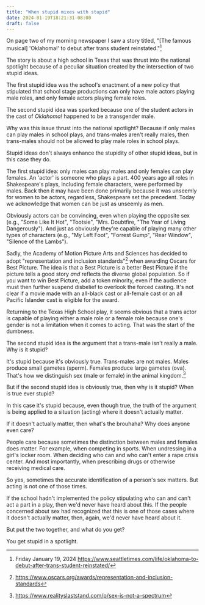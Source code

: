 ```yaml
---
title: "When stupid mixes with stupid"
date: 2024-01-19T18:21:31-08:00
draft: false
---
```


On page two of my morning newspaper I saw a story titled, "[The
famous musical] 'Oklahoma!' to debut after trans student
reinstated."[^1]

The story is about a high school in Texas that was thrust into the
national spotlight because of a peculiar situation created by the
intersection of two stupid ideas.

The first stupid idea was the school's enactment of a new
policy that stipulated that school stage productions can only have male
actors playing male roles, and only female actors playing
female roles.

The second stupid idea was sparked because one of the student actors
in the cast of _Oklahoma!_ happened to be a transgender male.

Why was this issue thrust into the national spotlight? Because if
only males can play males in school plays, and trans-males aren't
really males, then trans-males should not be allowed to play male
roles in school plays.

Stupid ideas don't always enhance the stupidity of other stupid
ideas, but in this case they do.

The first stupid idea: only males can play males and only females can
play females. An 'actor' is someone who plays a part. 400 years ago
all roles in Shakespeare's plays, including female characters, were
performed by males. Back then it may have been done primarily because
it was unseemly for women to be actors, regardless, Shakespeare set
the precedent. Today we acknowledge that women can be just as
unseemly as men.

Obviously actors can be convincing, even when playing the opposite sex
(e.g., "Some Like It Hot", "Tootsie", "Mrs. Doubtfire, "The Year of
Living Dangerously"). And just as obviously they're capable of
playing many other types of characters (e.g., "My Left Foot",
"Forrest Gump", "Rear Window", "Silence of the Lambs").

Sadly, the Academy of Motion Picture Arts and Sciences has decided to
adopt "representation and inclusion standards"[^2] when awarding
Oscars for Best Picture. The idea is that a Best Picture is a better
Best Picture if the picture tells a good story _and_ reflects the
diverse global population. So if you want to win Best Picture, add a
token minority, even if the audience must then further suspend
disbelief to overlook the forced casting. It's not clear if a movie
made with an all-black cast or all-female cast or an all Pacific
Islander cast is eligible for the award.

Returning to the Texas High School play, it seems obvious that a
trans actor is capable of playing either a male role or a female role
because one's gender is not a limitation when it comes to acting.
That was the start of the dumbness.

The second stupid idea is the argument that a trans-male isn't really
a male. Why is it stupid?

It's stupid because it's obviously true. Trans-males are not
males. Males produce small gametes (sperm). Females produce large
gametes (ova). That's how we distinguish sex (male or female) in the
animal kingdom.[^3]

But if the second stupid idea is obviously true, then why is it
stupid? When is true ever stupid?

In this case it's stupid because, even though true, the truth of the
argument is being applied to a situation (acting) where it doesn't
actually matter.

If it doesn't actually matter, then what's the brouhaha? Why does
anyone even care?

People care because sometimes the distinction between males and
females does matter. For example, when competing in sports. When
undressing in a girl's locker room. When deciding who can and who
can't enter a rape crisis center. And most importantly, when
prescribing drugs or otherwise receiving medical care.

So yes, sometimes the accurate identification of a person's sex
matters. But acting is not one of those times.

If the school hadn't implemented the policy stipulating who can and
can't act a part in a play, then we'd never have heard about this. If
the people concerned about sex had recognized that this is one of
those cases where it doesn't actually matter, then, again, we'd never
have heard about it.

But put the two together, and what do you get?

You get stupid in a spotlight.


[^1]: Friday January 19, 2024
https://www.seattletimes.com/life/oklahoma-to-debut-after-trans-student-reinstated/

[^2]: https://www.oscars.org/awards/representation-and-inclusion-standards

[^3]: https://www.realityslaststand.com/p/sex-is-not-a-spectrum
